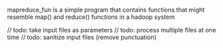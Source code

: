 mapreduce_fun is a simple program that contains functions that might
resemble map() and reduce() functions in a hadoop system

// todo: take input files as parameters
// todo: process multiple files at one time
// todo: sanitize input files (remove punctuation)